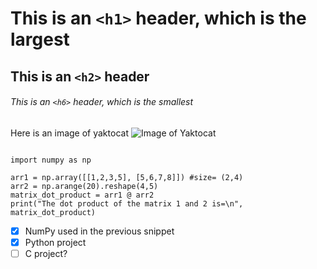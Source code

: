 # This is an `<h1>` header, which is the largest

## This is an `<h2>` header

###### This is an `<h6>` header, which is the smallest


Here is an image of yaktocat
![Image of Yaktocat](https://octodex.github.com/images/yaktocat.png)


```Here is a python code

import numpy as np

arr1 = np.array([[1,2,3,5], [5,6,7,8]]) #size= (2,4)
arr2 = np.arange(20).reshape(4,5)
matrix_dot_product = arr1 @ arr2
print("The dot product of the matrix 1 and 2 is=\n", matrix_dot_product)

```


- [x] NumPy used in the previous snippet
- [x] Python project
- [ ] C project?    
